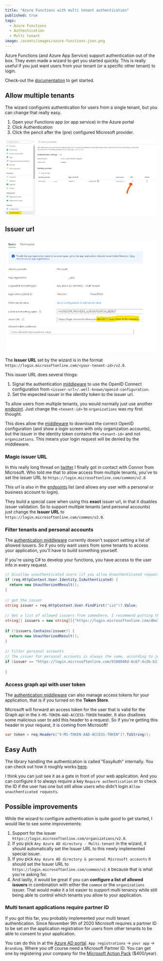 ```yaml
---
title: "Azure Functions with multi tenant authentication"
published: true
tags:
  - Azure Functions
  - Authentication
  - Multi tenant
image: /assets/images/azure-functions-json.png
---
```


Azure Functions (and Azure App Service) support authentication out of the box. They even made a wizard to get you started quickly. This is really useful if you just want users from your tenant (or a specific other tenant) to login.

Check-out the [documentation](https://docs.microsoft.com/en-us/azure/app-service/overview-authentication-authorization) to get started.

## Allow multiple tenants

The wizard configures authentication for users from a single tenant, but you can change that really easy.

1. Open your Functions app (or app service) in the Azure portal
2. Click Authentication
3. Click the pencil after the (pre) configured Microsoft provider.

![Azure Functions change provider](/assets/images/2021/05/azure-functions-change-provider.png)

## Issuer url

![Azure Functions Issuer URL](/assets/images/2021/05/azure-functions-issuer.png)

The **Issuer URL** set by the wizard is in the format `https://login.microsoftonline.com/<your-tenant-id>/v2.0`.

This issuer URL does several things:

1. Signal the authentication [middleware](#easy-auth) to use the OpenID Connect configuration from `<issuer-url>/.well-known/openid-configuration`.
2. Set the expected issuer in the identity token to the issuer url.

To allow users from multiple tenants, you would normally just use another [endpoint](https://docs.microsoft.com/en-us/azure/active-directory/develop/active-directory-v2-protocols#endpoints). Just change the `<tenant-id>` to `organizations` was my first thought.

This does allow the [middleware](#easy-auth) to download the correct OpenID configuration (and show a login screen with only organization accounts), but the issuer in the identity token contains the `<tenant-id>` and not `organizations`. This means your login request will be denied by the middleware.

### Magic issuer URL

In this really long thread on [twitter](https://twitter.com/svrooij/status/1387696995331158016?s=20) I finally got in contact with Connor from Microsoft. Who told me that to allow access from multiple tenants, you've to set the issuer URL to `https://login.microsoftonline.com/common/v2.0`

This url is also in the [endpoints](https://docs.microsoft.com/en-us/azure/active-directory/develop/active-directory-v2-protocols#endpoints) list (and allows any user with a personal or business account to login).

They build a special case when using this **exact** issuer url, in that it disables issuer validation. So to support multiple tenants (and personal accounts) just change the **Issuer URL** to `https://login.microsoftonline.com/common/v2.0`.

### Filter tenants and personal accounts

The [authentication middleware](#easy-auth) currently doesn't support setting a list of allowed issuers. So if you only want users from some tenants to access your application, you'll have to build something yourself.

If you're using C# to develop your functions, you have access to the user info in every request.

```csharp
// Disallow unauthenticated users (if you allow Unauthenticated requests in the config)
if (req.HttpContext.User.Identity.IsAuthenticated) {
  return new UnauthorizedResult();
}

// get the issuer
string issuer = req.HttpContext.User.FindFirst("iss")?.Value;

// Get a list of allowed issuers from somewhere, I recommend putting this in a easy changeable configuration setting.
string[] issuers = new string[]{"https://login.microsoftonline.com/d6e38211-3aab-45b8-9786-f26a8d2a6b52/v2.0", "https://login.microsoftonline.com/f3c6fd84-ba70-4cef-8c8f-0fd131a23b8e/v2.0"};

if (!issuers.Contains(issuer)) {
  return new UnauthorizedResult();
}

// Filter personal accounts
// The issuer for personal accounts is always the same, according to jwt.ms
if (issuer == "https://login.microsoftonline.com/9188040d-6c67-4c5b-b112-36a304b66dad/v2.0") {

}
```

### Access graph api with user token

The [authentication middleware](#easy-auth) can also manage access tokens for your application, that is if you turned on the **Token Store**.

Microsoft will forward an access token for the user that is valid for the Graph api in the `X-MS-TOKEN-AAD-ACCESS-TOKEN` header. It also disallows some malicious user to add this header to a request. So if you're getting this header in your request, it is coming from Microsoft!

```csharp
var token = req.Headers["X-MS-TOKEN-AAD-ACCESS-TOKEN"]?.ToString();
```

## Easy Auth

The library handling the authentication is called "EasyAuth" internally. You can check out how it roughly works [here](https://docs.microsoft.com/en-us/azure/app-service/overview-authentication-authorization#feature-architecture-on-windows-non-container-deployment).

I think you can just see it as a gate in front of your web application. And you can configure it to always require a key `Require authentication` or to check the ID if the user has one but still allow users who didn't login `Allow unauthenticated requests`.

## Possible improvements

While the wizard to configure authentication is quite good to get started, I would like to see some improvements:

1. Support for the issuer `https://login.microsoftonline.com/organizations/v2.0`.
2. If you pick `Any Azure AD directory - Multi-tenant` in the wizard, it should automatically set the Issuer URL to this newly implemented special issuer.
3. If you pick `Any Azure AD directory & personal Microsoft accounts` it should set the Issuer URL to `https://login.microsoftonline.com/common/v2.0` because that is what you're asking for.
4. And lastly, it would be great if you can **configure a list of allowed issuers** in combination with either the `common` or the `organizations` issuer.
  That would make it a lot easier to support multi tenancy while still being able to control which tenants you allow to your application.

### Multi tenant applications require partner ID

If you got this far, you probably implemented your multi tenant authentication. Since November 9th of 2020 Microsoft requires a partner ID to be set on the application registration for users from other tenants to be able to consent to your application.

You can do this in at the [Azure AD portal](https://aad.portal.azure.com). `App registrations` -> `your app` -> `Branding`. Where you off course need a Microsoft Partner ID. You can get one by registering your company for the [Microsoft Action Pack](https://partner.microsoft.com/en-us/membership/action-pack) ($400/year).
